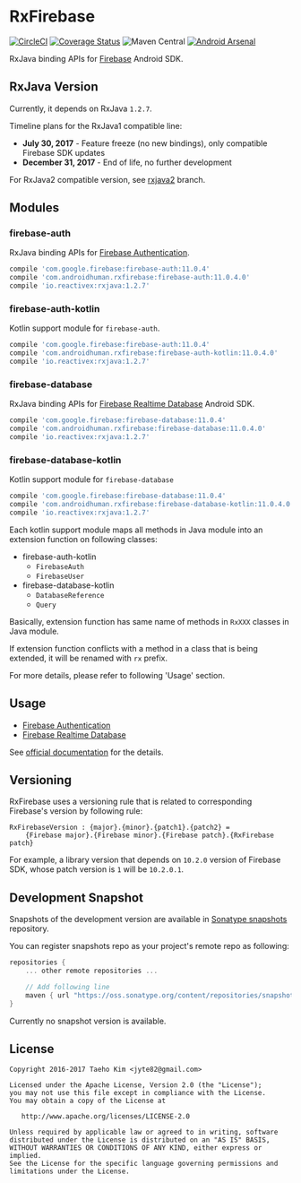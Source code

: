 # RxFirebase
[![CircleCI](https://circleci.com/gh/kunny/RxFirebase.svg?style=shield)](https://circleci.com/gh/kunny/RxFirebase)
[![Coverage Status](https://coveralls.io/repos/github/kunny/RxFirebase/badge.svg?branch=rxjava1)](https://coveralls.io/github/kunny/RxFirebase?branch=rxjava1)
![Maven Central](https://maven-badges.herokuapp.com/maven-central/com.androidhuman.rxfirebase/firebase-auth/badge.svg)
[![Android Arsenal](https://img.shields.io/badge/Android%20Arsenal-RxFirebase-brightgreen.svg?style=flat)](http://android-arsenal.com/details/1/4496)

RxJava binding APIs for [Firebase](https://firebase.google.com/) Android SDK.

## RxJava Version

Currently, it depends on RxJava `1.2.7`.

Timeline plans for the RxJava1 compatible line:
* **July 30, 2017** - Feature freeze (no new bindings), only compatible Firebase SDK updates
* **December 31, 2017** - End of life, no further development

For RxJava2 compatible version, see [rxjava2](https://github.com/kunny/RxFirebase/tree/rxjava2) branch.

## Modules

### firebase-auth

RxJava binding APIs for [Firebase Authentication](https://firebase.google.com/docs/auth/).

```groovy
compile 'com.google.firebase:firebase-auth:11.0.4'
compile 'com.androidhuman.rxfirebase:firebase-auth:11.0.4.0'
compile 'io.reactivex:rxjava:1.2.7'
```

### firebase-auth-kotlin

Kotlin support module for `firebase-auth`.

```groovy
compile 'com.google.firebase:firebase-auth:11.0.4'
compile 'com.androidhuman.rxfirebase:firebase-auth-kotlin:11.0.4.0'
compile 'io.reactivex:rxjava:1.2.7'
```

### firebase-database

RxJava binding APIs for [Firebase Realtime Database](https://firebase.google.com/docs/database/) Android SDK.

```groovy
compile 'com.google.firebase:firebase-database:11.0.4'
compile 'com.androidhuman.rxfirebase:firebase-database:11.0.4.0'
compile 'io.reactivex:rxjava:1.2.7'
```

### firebase-database-kotlin

Kotlin support module for `firebase-database`

```groovy
compile 'com.google.firebase:firebase-database:11.0.4'
compile 'com.androidhuman.rxfirebase:firebase-database-kotlin:11.0.4.0'
compile 'io.reactivex:rxjava:1.2.7'
```

Each kotlin support module maps all methods in Java module into an extension function on following classes:

- firebase-auth-kotlin
  - `FirebaseAuth`
  - `FirebaseUser`
- firebase-database-kotlin
  - `DatabaseReference`
  - `Query`

Basically, extension function has same name of methods in `RxXXX` classes in Java module.

If extension function conflicts with a method in a class that is being extended, it will be renamed with `rx` prefix.

For more details, please refer to following 'Usage' section.

## Usage

- [Firebase Authentication](https://github.com/kunny/RxFirebase/wiki/Authentication)
- [Firebase Realtime Database](https://github.com/kunny/RxFirebase/wiki/Realtime-Database)

See [official documentation](https://firebase.google.com/docs/) for the details.

## Versioning

RxFirebase uses a versioning rule that is related to corresponding Firebase's version by following rule:

```
RxFirebaseVersion : {major}.{minor}.{patch1}.{patch2} =
    {Firebase major}.{Firebase minor}.{Firebase patch}.{RxFirebase patch}
```

For example, a library version that depends on `10.2.0` version of Firebase SDK, whose patch version is `1` will be `10.2.0.1`.

## Development Snapshot

Snapshots of the development version are available in [Sonatype snapshots](https://oss.sonatype.org/content/repositories/snapshots/) repository.

You can register snapshots repo as your project's remote repo as following:

```groovy
repositories {
    ... other remote repositories ...

    // Add following line
    maven { url "https://oss.sonatype.org/content/repositories/snapshots/" }
}
```

Currently no snapshot version is available.

## License

```
Copyright 2016-2017 Taeho Kim <jyte82@gmail.com>

Licensed under the Apache License, Version 2.0 (the "License");
you may not use this file except in compliance with the License.
You may obtain a copy of the License at

   http://www.apache.org/licenses/LICENSE-2.0

Unless required by applicable law or agreed to in writing, software
distributed under the License is distributed on an "AS IS" BASIS,
WITHOUT WARRANTIES OR CONDITIONS OF ANY KIND, either express or implied.
See the License for the specific language governing permissions and
limitations under the License.
```
